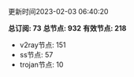 更新时间2023-02-03 06:40:20

**总订阅: 73**
**总节点: 932**
**有效节点: 218**
- v2ray节点: 151
- ss节点: 57
- trojan节点: 10
